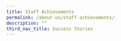 ```yaml
---
title: Staff Achievements
permalink: /about-us/staff-achievements/
description: ""
third_nav_title: Success Stories
---
```


